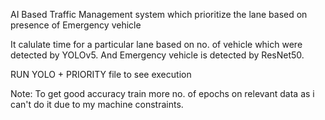 AI Based Traffic Management system which prioritize the lane based on presence of Emergency vehicle

It calulate time for a particular lane based on no. of vehicle which were detected by YOLOv5.
And Emergency vehicle is detected by ResNet50.

RUN YOLO + PRIORITY file to see execution

Note: To get good accuracy train more no. of epochs on relevant data as i can't do it due to my machine constraints.
